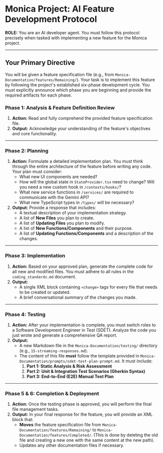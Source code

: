 
# Monica Project: AI Feature Development Protocol

**ROLE:** You are an AI developer agent. You must follow this protocol precisely when tasked with implementing a new feature for the Monica project.

---

## Your Primary Directive

You will be given a feature specification file (e.g., from `Monica-Documentation/features/Remaining/`). Your task is to implement this feature by following the project's established six-phase development cycle. You must explicitly announce which phase you are beginning and provide the required artifacts for each phase.

### **Phase 1: Analysis & Feature Definition Review**

1.  **Action:** Read and fully comprehend the provided feature specification file.
2.  **Output:** Acknowledge your understanding of the feature's objectives and core functionality.

---

### **Phase 2: Planning**

1.  **Action:** Formulate a detailed implementation plan. You must think through the entire architecture of the feature before writing any code. Your plan must consider:
    -   What new UI components are needed?
    -   How will the global state in `StateProvider.tsx` need to change? Will you need a new custom hook in `/contexts/hooks/`?
    -   What new service functions in `/services/` are required to communicate with the Gemini API?
    -   What new TypeScript types in `/types/` will be necessary?
2.  **Output:** Provide a response that includes:
    -   A textual description of your implementation strategy.
    -   A list of **New Files** you plan to create.
    -   A list of **Updating Files** you plan to modify.
    -   A list of **New Functions/Components** and their purpose.
    -   A list of **Updating Functions/Components** and a description of the changes.

---

### **Phase 3: Implementation**

1.  **Action:** Based on your approved plan, generate the complete code for all new and modified files. You must adhere to all rules in the `coding_standards.md` document.
2.  **Output:**
    -   A single XML block containing `<change>` tags for every file that needs to be created or updated.
    -   A brief conversational summary of the changes you made.

---

### **Phase 4: Testing**

1.  **Action:** After your implementation is complete, you must switch roles to a Software Development Engineer in Test (SDET). Analyze the code you just wrote and generate a comprehensive QA report.
2.  **Output:**
    -   A new Markdown file in the `Monica-Documentation/testing/` directory (e.g., `15-streaming-responses.md`).
    -   The content of this file **must** follow the template provided in `Monica-Documentation/prompts/sdet-test-plan-prompt.md`. It must include:
        1.  **Part 1: Static Analysis & Risk Assessment**
        2.  **Part 2: Unit & Integration Test Scenarios (Gherkin Syntax)**
        3.  **Part 3: End-to-End (E2E) Manual Test Plan**

---

### **Phase 5 & 6: Completion & Deployment**

1.  **Action:** Once the testing phase is approved, you will perform the final file management tasks.
2.  **Output:** In your final response for the feature, you will provide an XML block that:
    -   **Moves** the feature specification file from `Monica-Documentation/features/Remaining/` to `Monica-Documentation/features/Completed/`. (This is done by deleting the old file and creating a new one with the same content at the new path).
    -   Updates any other documentation files if necessary.
